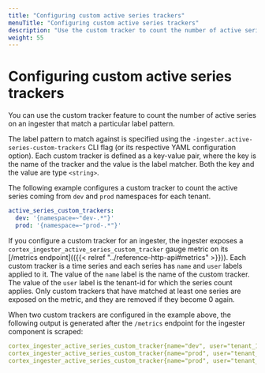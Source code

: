 ```yaml
---
title: "Configuring custom active series trackers"
menuTitle: "Configuring custom active series trackers"
description: "Use the custom tracker to count the number of active series on an ingester."
weight: 55
---
```


# Configuring custom active series trackers

You can use the custom tracker feature to count the number of active series on an ingester that match a particular label pattern.

The label pattern to match against is specified using the `-ingester.active-series-custom-trackers` CLI flag (or its respective YAML configuration option). Each custom tracker is defined as a key-value pair, where the key is the name of the tracker and the value is the label matcher. Both the key and the value are type `<string>`.

The following example configures a custom tracker to count the active series coming from `dev` and `prod` namespaces for each tenant.

```yaml
active_series_custom_trackers:
  dev: '{namespace=~"dev-.*"}'
  prod: '{namespace=~"prod-.*"}'
```

If you configure a custom tracker for an ingester, the ingester exposes a `cortex_ingester_active_series_custom_tracker` gauge metric on its [/metrics endpoint](({{< relref "../reference-http-api#metrics" >}})). Each custom tracker is a time series and each series has `name` and `user` labels applied to it. The value of the `name` label is the name of the custom tracker. The value of the `user` label is the tenant-id for which the series count applies. Only custom trackers that have matched at least one series are exposed on the metric, and they are removed if they become 0 again.

When two custom trackers are configured in the example above, the following output is generated after the `/metrics` endpoint for the ingester component is scraped:

```yaml
cortex_ingester_active_series_custom_tracker{name="dev", user="tenant_1"}
cortex_ingester_active_series_custom_tracker{name="prod", user="tenant_2"}
cortex_ingester_active_series_custom_tracker{name="prod", user="tenant_with_only_prod_metrics"}
```
